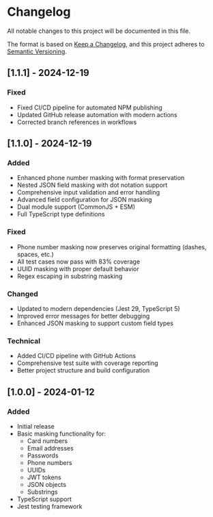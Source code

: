 # Changelog

All notable changes to this project will be documented in this file.

The format is based on [Keep a Changelog](https://keepachangelog.com/en/1.0.0/),
and this project adheres to [Semantic Versioning](https://semver.org/spec/v2.0.0.html).

## [1.1.1] - 2024-12-19

### Fixed
- Fixed CI/CD pipeline for automated NPM publishing
- Updated GitHub release automation with modern actions
- Corrected branch references in workflows

## [1.1.0] - 2024-12-19

### Added
- Enhanced phone number masking with format preservation
- Nested JSON field masking with dot notation support
- Comprehensive input validation and error handling
- Advanced field configuration for JSON masking
- Dual module support (CommonJS + ESM)
- Full TypeScript type definitions

### Fixed
- Phone number masking now preserves original formatting (dashes, spaces, etc.)
- All test cases now pass with 83% coverage
- UUID masking with proper default behavior
- Regex escaping in substring masking

### Changed
- Updated to modern dependencies (Jest 29, TypeScript 5)
- Improved error messages for better debugging
- Enhanced JSON masking to support custom field types

### Technical
- Added CI/CD pipeline with GitHub Actions
- Comprehensive test suite with coverage reporting
- Better project structure and build configuration

## [1.0.0] - 2024-01-12

### Added
- Initial release
- Basic masking functionality for:
  - Card numbers
  - Email addresses
  - Passwords
  - Phone numbers
  - UUIDs
  - JWT tokens
  - JSON objects
  - Substrings
- TypeScript support
- Jest testing framework